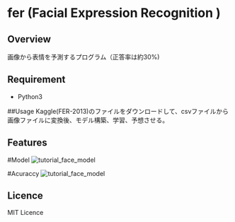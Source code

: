 # fer (Facial Expression Recognition )

## Overview 
画像から表情を予測するプログラム（正答率は約30%)

## Requirement
- Python3

##Usage
Kaggle(FER-2013)のファイルをダウンロードして、csvファイルから画像ファイルに変換後、モデル構築、学習、予想させる。

## Features

#Model
![tutorial_face_model](https://user-images.githubusercontent.com/44591782/108961875-4e53aa80-76bb-11eb-848d-0dd5d3b8cf83.png)

#Acuraccy
![tutorial_face_model](https://user-images.githubusercontent.com/44591782/108962117-a12d6200-76bb-11eb-91e6-320a0c67235b.png)

## Licence
MIT Licence
